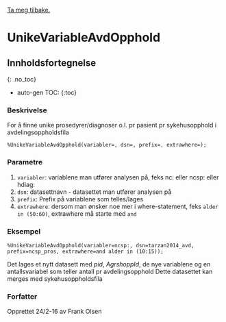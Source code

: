 [Ta meg tilbake.](./)

# UnikeVariableAvdOpphold



## Innholdsfortegnelse
{: .no_toc}

* auto-gen TOC:
{:toc}

### Beskrivelse
For å finne unike prosedyrer/diagnoser o.l. pr pasient pr sykehusopphold i avdelingsoppholdsfila
```
%UnikeVariableAvdOpphold(variabler=, dsn=, prefix=, extrawhere=);
```

### Parametre

1. `variabler`: variablene man utfører analysen på, feks nc: eller ncsp: eller hdiag:
2. `dsn`: datasettnavn - datasettet man utfører analysen på
3. `prefix`: Prefix på variablene som telles/lages
4. `extrawhere`: dersom man ønsker noe mer i where-statement, feks `alder in (50:60)`, extrawhere må starte med `and`

### Eksempel

```
%UnikeVariableAvdOpphold(variabler=ncsp:, dsn=tarzan2014_avd, prefix=ncsp_pros, extrawhere=and alder in (10:15));
```

Det lages et nytt datasett med *pid*, *AgrshoppId*, de nye variablene og en antallsvariabel som teller antall pr avdelingsopphold
Dette datasettet kan merges med sykehusoppholdsfila

### Forfatter

Opprettet 24/2-16 av Frank Olsen

